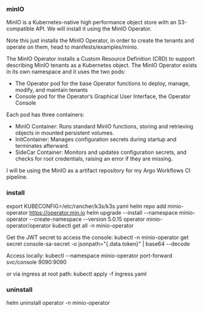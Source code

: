 ### minIO
MinIO is a Kubernetes-native high performance object store with an S3-compatible API. We will install it using the MinIO Operator.

Note this just installs the MinIO Operator, in order to create the tenants and operate on them, head to manifests/examples/minio.

The MinIO Operator installs a Custom Resource Definition (CRD) to support describing MinIO tenants as a Kubernetes object.
The MinIO Operator exists in its own namespace and it uses the two pods:
- The Operator pod for the base Operator functions to deploy, manage, modify, and maintain tenants
- Console pod for the Operator’s Graphical User Interface, the Operator Console

Each pod has three containers:
- MinIO Container: Runs standard MinIO functions, storing and retrieving objects in mounted persistent volumes.
- InitContainer: Manages configuration secrets during startup and terminates afterward.
- SideCar Container: Monitors and updates configuration secrets, and checks for root credentials, raising an error if they are missing.

I will be using the MinIO as a artifact repository for my Argo Workflows CI pipeline.

### install
export KUBECONFIG=/etc/rancher/k3s/k3s.yaml
helm repo add minio-operator https://operator.min.io
helm upgrade --install --namespace minio-operator --create-namespace --version 5.0.15 operator minio-operator/operator
kubectl get all -n minio-operator

Get the JWT secret to access the console:
kubectl -n minio-operator get secret console-sa-secret -o jsonpath="{.data.token}" | base64 --decode

Access locally:
kubectl --namespace minio-operator port-forward svc/console 9090:9090

or via ingress at root path:
kubectl apply -f ingress.yaml

### uninstall  
helm uninstall operator -n minio-operator
